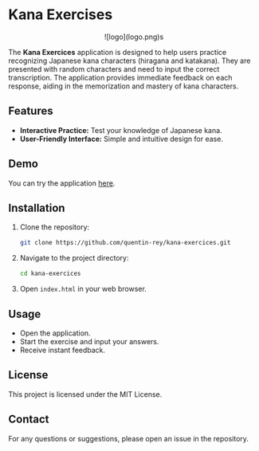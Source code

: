 # Kana Exercises

<div align="center">
![logo](logo.png)s
</div>

The **Kana Exercices** application is designed to help users practice recognizing Japanese kana characters (hiragana and katakana). They are presented with random characters and need to input the correct transcription. The application provides immediate feedback on each response, aiding in the memorization and mastery of kana characters.

## Features

- **Interactive Practice:** Test your knowledge of Japanese kana.
- **User-Friendly Interface:** Simple and intuitive design for ease.

## Demo

You can try the application [here](https://quentin-rey.github.io/kana-exercices/).

## Installation

1. Clone the repository:

    ```sh
    git clone https://github.com/quentin-rey/kana-exercices.git
    ```

2. Navigate to the project directory:

    ```sh
    cd kana-exercices
    ```

3. Open `index.html` in your web browser.

## Usage

- Open the application.
- Start the exercise and input your answers.
- Receive instant feedback.

## License

This project is licensed under the MIT License.

## Contact

For any questions or suggestions, please open an issue in the repository.
